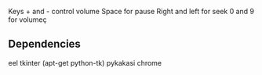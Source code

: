 Keys + and - control volume
Space for pause
Right and left for seek
0 and 9 for volumeç

## Dependencies

eel
tkinter (apt-get python-tk)
pykakasi
chrome